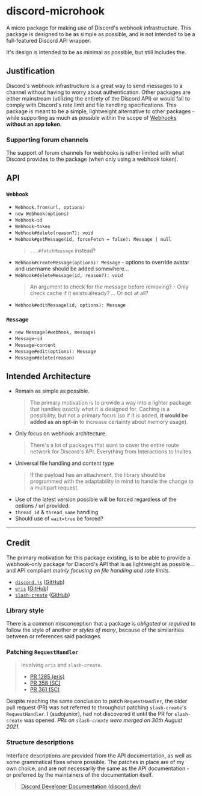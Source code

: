 # discord-microhook
A micro package for making use of Discord's webhook infrastructure. This package is designed to be as simple as possible, and is not intended to be a full-featured Discord API wrapper.

It's design is intended to be as minimal as possible, but still includes the.

## Justification

Discord's webhook infrastructure is a great way to send messages to a channel without having to worry about authentication. Other packages are either mainstream (utilizing the entirety of the Discord API) or would fail to comply with Discord's rate limit and file handling specifications. This package is meant to be a simple, lightweight alternative to other packages - while supporting as much as possible within the scope of [Webhooks](https://discord.dev/resources/webhook) **without an app token**.

### Supporting forum channels

The support of forum channels for webhooks is rather limited with what Discord provides to the package (when only using a webhook token).

## API

### `Webhook`

- `Webhook.from(url, options)`
- `new Webhook(options)`
- `Webhook~id`
- `Webhook~token`
- `Webhook#delete(reason?): void`
- `Webhook#getMessage(id, forceFetch = false): Message | null`
  > `...#fetchMessage` instead?
- `Webhook#createMessage(options): Message` - options to override avatar and username should be added somewhere...
- `Webhook#deleteMessage(id, reason?): void`
  > An argument to check for the message before removing? - Only check cache if it exists already? ... Or not at all?
- `Webhook#editMessage(id, options): Message`

### `Message`

- `new Message(#webhook, message)`
- `Message~id`
- `Message~content`
- `Message#edit(options): Message`
- `Message#delete(reason)`

## Intended Architecture

- Remain as simple as possible.
  > The primary motivation is to provide a way into a lighter package that handles exactly what it is designed for. Caching is a possibility, but not a primary focus (so if it is added, **it would be added as an opt-in** to increase certainty about memory usage).
- Only focus on webhook architecture.
  > There's a lot of packages that want to cover the entire route network for Discord's API. Everything from Interactions to Invites.
- Universal file handling and content type
  > If the payload has an attachment, the library should be programmed with the adaptability in mind to handle the change to a multipart request.
- Use of the latest version possible will be forced regardless of the options / url provided.
- `thread_id` & `thread_name` handling
- Should use of `wait=true` be forced?

---

## Credit

The primary motivation for this package existing, is to be able to provide a webhook-only package for Discord's API that is as lightweight as possible... and API compliant *mainly focusing on file handling and rate limits*.

- [`discord.js`](https://discord.js.org) ([GitHub](https://github.com/discordjs/discord.js))
- [`eris`](https://abal.moe/Eris) ([GitHub](https://github.com/abalabahaha/eris))
- [`slash-create`](https://slash-create.js.org) ([GitHub](https://github.com/Snazzah/slash-create))

### Library style

There is a common misconception that a package is *obligated* or *required* to follow the style of another *or styles of many*, because of the similarities between or references said packages. 

### Patching `RequestHandler`

> Involving `eris` and `slash-create`.
> - [PR 1285 (eris)](https://github.com/abalabahaha/eris/pull/1285)
> - [PR 358 (SC)](https://github.com/Snazzah/slash-create/pull/358)
> - [PR 361 (SC)](https://github.com/Snazzah/slash-create/pull/361)

Despite reaching the same conclusion to patch `RequestHandler`, the older pull request (PR) was not referred to throughout patching `slash-create`'s `RequestHandler`. I (sudojunior), had not discovered it until the PR for `slash-create` was opened. *PRs on `slash-create` were merged on 30th August 2021.*

### Structure descriptions

Interface descriptions are provided from the API documentation, as well as some grammatical fixes where possible. The patches in place are of my own choice, and are not necessarily the same as the API documentation - or preferred by the maintainers of the documentation itself.

> [Discord Developer Documentation (discord.dev)](https://discord.dev)
